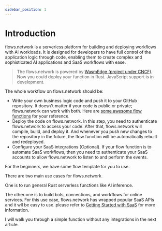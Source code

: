 ```yaml
---
sidebar_position: 1
---
```


# Introduction

flows.network is a serverless platform for building and deploying workflows with AI workloads. It is designed for developers to have full control of the application logic through code, enabling them to create complex and sophisticated AI applications and SaaS workflows with ease.

> The flows.network is powered by [WasmEdge (project under CNCF)](https://github.com/WasmEdge/WasmEdge/). Now you could deploy your function in Rust. JavaScript support is in development.

The whole workflow on flows.network should be:

* Write your own business logic code and push it to your GitHub repository. It doesn't matter if your code is public or private; flows.network can work with both. Here are [some awesome flow functions](https://github.com/flows-network/awesome-flow-fucntions) for your reference.
* Deploy the code on flows.network. In this step, you need to authenticate flows.network to access your code. After that, flows.network will compile, build, and deploy it. And whenever you push new changes to the repository in the future, the flow function will be automatically rebuilt and redeployed.
* Configure your SaaS integrations (Optional). If your flow function is to automate SaaS workflows, then you need to authenticate your SaaS accounts to allow flows.network to listen to and perform the events.

For the beginners, we have some flow template for you to use.

There are two main use cases for flows.network.

One is to run general Rust serverless functions like AI inference.

The other one is to build bots, connections, and workflows for online services. For this use case, flows.network has wrapped popular SaaS APIs and it wll be easy to use. please refer to [Getting Started with SaaS](docs/category/getting-started) for more information.

I will walk you through a simple function without any integrations in the next article.
